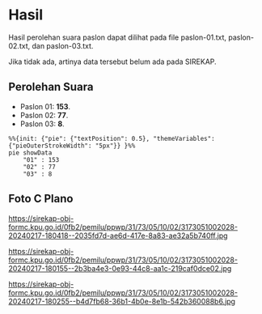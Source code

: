 # Hasil

Hasil perolehan suara paslon dapat dilihat pada file paslon-01.txt, paslon-02.txt, dan paslon-03.txt.

Jika tidak ada, artinya data tersebut belum ada pada SIREKAP.

## Perolehan Suara

 * Paslon 01: **153**.
 * Paslon 02: **77**.
 * Paslon 03: **8**.

```mermaid
%%{init: {"pie": {"textPosition": 0.5}, "themeVariables": {"pieOuterStrokeWidth": "5px"}} }%%
pie showData
    "01" : 153
    "02" : 77
    "03" : 8
```
## Foto C Plano

https://sirekap-obj-formc.kpu.go.id/0fb2/pemilu/ppwp/31/73/05/10/02/3173051002028-20240217-180418--2035fd7d-ae6d-417e-8a83-ae32a5b740ff.jpg

https://sirekap-obj-formc.kpu.go.id/0fb2/pemilu/ppwp/31/73/05/10/02/3173051002028-20240217-180155--2b3ba4e3-0e93-44c8-aa1c-219caf0dce02.jpg

https://sirekap-obj-formc.kpu.go.id/0fb2/pemilu/ppwp/31/73/05/10/02/3173051002028-20240217-180255--b4d7fb68-36b1-4b0e-8e1b-542b360088b6.jpg
